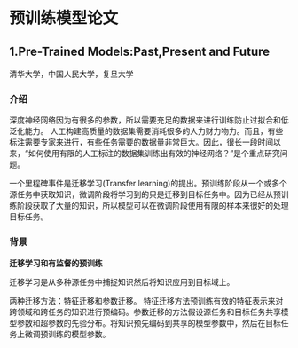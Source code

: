 # 预训练模型论文
## 1.Pre-Trained Models:Past,Present and Future
清华大学，中国人民大学，复旦大学

### **介绍**
深度神经网络因为有很多的参数，所以需要充足的数据来进行训练防止过拟合和低泛化能力。
人工构建高质量的数据集需要消耗很多的人力财力物力。而且，有些标注需要专家来进行，有些任务需要的数据量非常巨大。因此，很长一段时间以来，“如何使用有限的人工标注的数据集训练出有效的神经网络？”是个重点研究问题。

一个里程碑事件是迁移学习(Transfer learning)的提出。预训练阶段从一个或多个源任务中获取知识，微调阶段将学习到的只是迁移到目标任务中。因为已经从预训练阶段获取了大量的知识，所以模型可以在微调阶段使用有限的样本来很好的处理目标任务。
### **背景**
**迁移学习和有监督的预训练**

迁移学习是从多种源任务中捕捉知识然后将知识应用到目标域上。

两种迁移方法：特征迁移和参数迁移。
特征迁移方法预训练有效的特征表示来对跨领域和跨任务的知识进行预编码。参数迁移的方法假设源任务和目标任务共享模型参数和超参数的先验分布。将知识预先编码到共享的模型参数中，然后在目标任务上微调预训练的模型参数。
